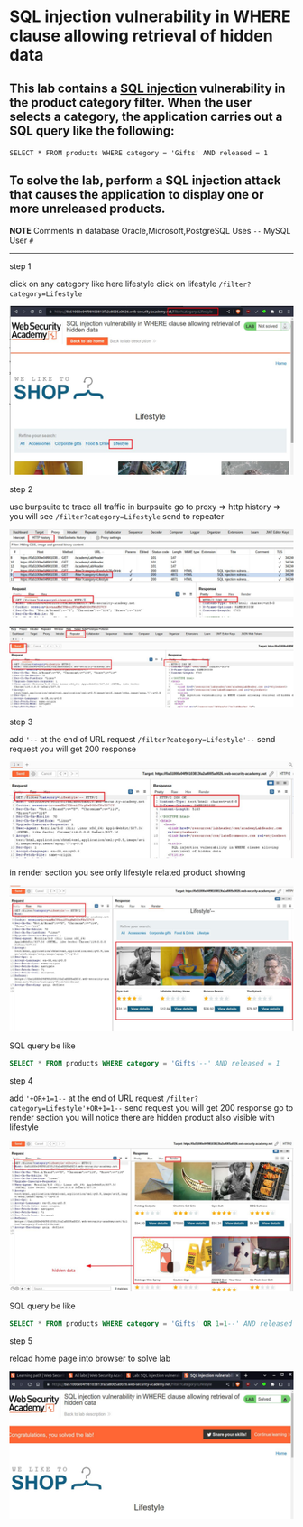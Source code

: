 # SQL injection vulnerability in WHERE clause allowing retrieval of hidden data

## This lab contains a [SQL injection](https://portswigger.net/web-security/sql-injection) vulnerability in the product category filter. When the user selects a category, the application carries out a SQL query like the following:

`SELECT * FROM products WHERE category = 'Gifts' AND released = 1`

## To solve the lab, perform a SQL injection attack that causes the application to display one or more unreleased products.

**NOTE**
Comments in database
Oracle,Microsoft,PostgreSQL Uses `--`
MySQL User `#`

---

step 1

click on any category 
like here lifestyle click on lifestyle `/filter?category=Lifestyle`

![screnshot](images/lab1_category_life_style.jpg)


step 2

use burpsuite to trace all traffic 
in burpsuite go to proxy => http history => you will see `/filter?category=Lifestyle` send to repeater

![screnshot](images/lab1_http_history_lifestyle.jpg)


![screnshot](images/lab1_repeater_lifestyle.jpg)

step 3

add `'--` at the end of URL request 
`/filter?category=Lifestyle'--`
send request you will get 200 response

![screnshot](images/lab1_add_first_payload.jpg)

in render section you see only lifestyle related product showing

![screnshot](images/lab1_render_lifestyle_repeater.jpg)

SQL query be like
```sql
SELECT * FROM products WHERE category = 'Gifts'--' AND released = 1
```

step 4

add `'+OR+1=1--` at the end of URL request 
`/filter?category=Lifestyle'+OR+1=1--`
send request you will get 200 response
go to render section you will notice there are hidden product also visible with lifestyle

![screnshot](images/lab1_hidden_data.jpg)

SQL query be like
```sql
SELECT * FROM products WHERE category = 'Gifts' OR 1=1--' AND released = 1
```

step 5

reload home page into browser to solve lab

![screnshot](images/lab1_solved_lab.jpg)